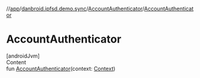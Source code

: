 //[app](../../index.md)/[danbroid.ipfsd.demo.sync](../index.md)/[AccountAuthenticator](index.md)/[AccountAuthenticator](-account-authenticator.md)



# AccountAuthenticator  
[androidJvm]  
Content  
fun [AccountAuthenticator](-account-authenticator.md)(context: [Context](https://developer.android.com/reference/kotlin/android/content/Context.html))  



